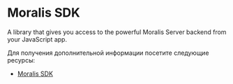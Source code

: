 # Moralis SDK

A library that gives you access to the powerful Moralis Server backend from your JavaScript app.

Для получения дополнительной информации посетите следующие ресурсы:

- [Moralis SDK](https://github.com/MoralisWeb3/Moralis-JS-SDK/blob/main/README.md)
